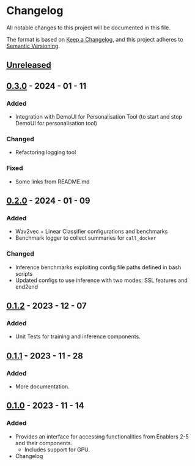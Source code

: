 # Changelog

All notable changes to this project will be documented in this file.

The format is based on [Keep a Changelog](https://keepachangelog.com/en/1.0.0/),
and this project adheres to [Semantic Versioning](https://semver.org/spec/v2.0.0.html).

## [Unreleased]

## [0.3.0] - 2024 - 01 - 11

### Added

- Integration with DemoUI for Personalisation Tool (to start and stop DemoUI for personalisation tool)

### Changed

- Refactoring logging tool

### Fixed 
- Some links from README.md

## [0.2.0] - 2024 - 01 - 09

### Added

- Wav2vec + Linear Classifier configurations and benchmarks
- Benchmark logger to collect summaries for `call_docker`

### Changed

- Inference benchmarks exploiting config file paths defined in bash scripts
- Updated configs to use inference with two modes: SSL features and end2end

## [0.1.2] - 2023 - 12 - 07

### Added

- Unit Tests for training and inference components.

## [0.1.1] - 2023 - 11 - 28

### Added

- More documentation.

## [0.1.0] - 2023 - 11 - 14

### Added

- Provides an interface for accessing functionalities from Enablers 2-5 and their components.
    - Includes support for GPU.
- Changelog

<!-- 
Example of Categories to use in each release

### Added
- Just an example of how to use changelog.

### Changed
- Just an example of how to use changelog.

### Fixed
- Just an example of how to use changelog.

### Removed
- Just an example of how to use changelog.

### Deprecated
- Just an example of how to use changelog. -->


[unreleased]: https://github.com/um-xr2learn-enablers/XR2Learn-CLI/compare/v0.3.0...master

[0.1.0]: https://github.com/um-xr2learn-enablers/XR2Learn-CLI/releases/tag/v0.1.0

[0.1.1]: https://github.com/um-xr2learn-enablers/XR2Learn-CLI/releases/tag/v0.1.1

[0.1.2]: https://github.com/um-xr2learn-enablers/XR2Learn-CLI/releases/tag/v0.1.2

[0.2.0]: https://github.com/um-xr2learn-enablers/XR2Learn-CLI/releases/tag/v0.2.0

[0.3.0]: https://github.com/um-xr2learn-enablers/XR2Learn-CLI/releases/tag/v0.3.0
